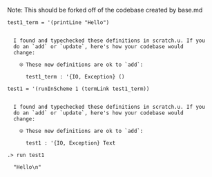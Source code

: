 
Note: This should be forked off of the codebase created by base.md

```unison
test1_term = '(printLine "Hello")
```

```ucm

  I found and typechecked these definitions in scratch.u. If you
  do an `add` or `update`, here's how your codebase would
  change:
  
    ⍟ These new definitions are ok to `add`:
    
      test1_term : '{IO, Exception} ()

```
```unison
test1 = '(runInScheme 1 (termLink test1_term))
```

```ucm

  I found and typechecked these definitions in scratch.u. If you
  do an `add` or `update`, here's how your codebase would
  change:
  
    ⍟ These new definitions are ok to `add`:
    
      test1 : '{IO, Exception} Text

```
```ucm
.> run test1

  "Hello\n"

```
